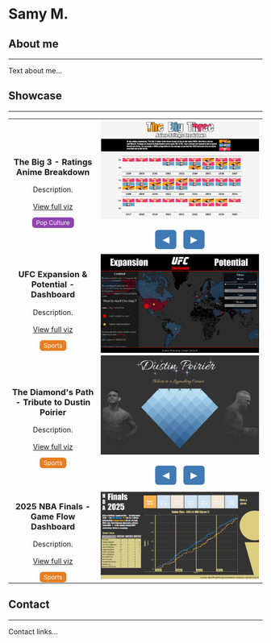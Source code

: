 # Samy M.

## About me

---

Text about me...

## Showcase

---

<table>
    <tr>
        <td style="text-align:center; vertical-align:middle; width:35%;">
            <h3>The Big 3 - Ratings Anime Breakdown</h3>
            <p>
                Description.
                <br><br>
                <a href="" target="_blank">View full viz</a>
            </p>
            <span style="background-color:#8e44ad; color:white; padding:3px 8px; border-radius:6px; font-size:12px;">
                Pop Culture
            </span>
        </td>
        <td width="65%">
            <div class="slider" style="margin:auto; text-align:center;">
                <img src="img/dataviz_4_1.png" class="slide" style="display:block; width:100%; height:auto;">
                <img src="img/dataviz_4_2.png" class="slide" style="display:none; width:100%; height:auto;">
                <br>
                <button class="prev slider-btn">◀</button>
                <button class="next slider-btn">▶</button>
            </div>
        </td>
    </tr>
    <tr>
        <td style="text-align:center; vertical-align:middle; width:35%;">
            <h3>UFC Expansion & Potential - Dashboard</h3>
            <p>
                Description.
                <br><br>
                <a href="" target="_blank">View full viz</a>
            </p>
            <span style="background-color:#e67e22; color:white; padding:3px 8px; border-radius:6px; font-size:12px;">
                Sports
            </span>
        </td>
        <td width="65%">
            <div style="margin:auto; text-align:center;">
                <img src="img/dataviz_3.png" style="display:block; width:100%; height:auto;">
            </div>
        </td>
    </tr>
    <tr>
        <td style="text-align:center; vertical-align:middle; width:35%;">
            <h3>The Diamond's Path - Tribute to Dustin Poirier</h3>
            <p>
                Description.
                <br><br>
                <a href="" target="_blank">View full viz</a>
            </p>
            <span style="background-color:#e67e22; color:white; padding:3px 8px; border-radius:6px; font-size:12px;">
                Sports
            </span>
        </td>
        <td width="65%">
            <div class="slider" style="margin:auto; text-align:center;">
                <img src="img/dataviz_2_1.PNG" class="slide" style="display:block; width:100%; height:auto;">
                <img src="img/dataviz_2_2.PNG" class="slide" style="display:none; width:100%; height:auto;">
                <img src="img/dataviz_2_3.PNG" class="slide" style="display:none; width:100%; height:auto;">
                <br>
                <button class="prev slider-btn">◀</button>
                <button class="next slider-btn">▶</button>
            </div>
        </td>
    </tr>
    <tr>
        <td style="text-align:center; vertical-align:middle; width:35%;">
            <h3>2025 NBA Finals - Game Flow Dashboard</h3>
            <p>
                Description.
                <br><br>
                <a href="" target="_blank">View full viz</a>
            </p>
            <span style="background-color:#e67e22; color:white; padding:3px 8px; border-radius:6px; font-size:12px;">
                Sports
            </span>
        </td>
        <td width="65%">
            <div style="margin:auto; text-align:center;">
                <img src="img/dataviz_1.png" style="display:block; width:100%; height:auto;">
            </div>
        </td>
    </tr>
</table>

## Contact

---

Contact links...

<script>
document.querySelectorAll('.slider').forEach(slider => {
  const slides = slider.querySelectorAll('.slide');
  const prev = slider.querySelector('.prev');
  const next = slider.querySelector('.next');
  let current = 0;

  const showSlide = (index) => {
    slides.forEach((s, i) => s.style.display = (i === index ? 'block' : 'none'));
  };

  next.addEventListener('click', () => {
    current = (current + 1) % slides.length;
    showSlide(current);
  });

  prev.addEventListener('click', () => {
    current = (current - 1 + slides.length) % slides.length;
    showSlide(current);
  });

  showSlide(current);
});
</script>


<style>
.slider-btn {
  background-color: #407ab4;
  color: white;
  border: none;
  border-radius: 6px;
  padding: 8px 14px;
  margin: 5px;
  cursor: pointer;
  font-size: 18px;
  transition: background-color 0.3s, transform 0.2s;
}

.slider-btn:hover {
  background-color: #2a6495;
  transform: scale(1.1);
}

.slider-btn:active {
  transform: scale(0.95);
}
</style>

